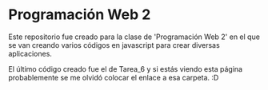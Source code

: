 # Programación Web 2

Este repositorio fue creado para la clase de 'Programación Web 2' en el que se van creando varios códigos en javascript para crear 
diversas aplicaciones.

El último código creado fue el de Tarea_6 y si estás viendo esta página probablemente se me olvidó colocar el enlace a esa carpeta. :D